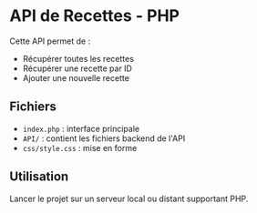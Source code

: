 # API de Recettes - PHP
Cette API permet de :
- Récupérer toutes les recettes
- Récupérer une recette par ID
- Ajouter une nouvelle recette

## Fichiers
- `index.php` : interface principale
- `API/` : contient les fichiers backend de l'API
- `css/style.css` : mise en forme

## Utilisation
Lancer le projet sur un serveur local ou distant supportant PHP.
